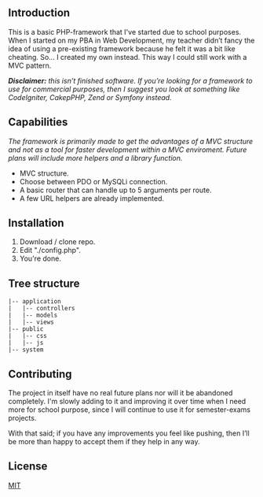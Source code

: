 Introduction
---
This is a basic PHP-framework that I've started due to school purposes. When I started on my PBA in Web Development, my teacher didn’t fancy the idea of using a pre-existing framework because he felt  it was a bit like cheating. So… I created my own instead. This way I could still work with a MVC pattern.

_**Disclaimer:** this isn’t finished software. If you’re looking for a framework to use for commercial purposes, then I suggest you look at something like CodeIgniter, CakepPHP, Zend or Symfony instead._

Capabilities
---
_The framework is primarily made to get the advantages of a MVC structure and not as a tool for faster development within a MVC enviroment. Future plans will include more helpers and a library function._
* MVC structure.
* Choose between PDO or MySQLi connection.
* A basic router that can handle up to 5 arguments per route.
* A few URL helpers are already implemented.

Installation
---
  1. Download / clone repo.
  2. Edit "./config.php".
  3. You're done.

Tree structure
---

    |-- application
    |   |-- controllers
    |   |-- models
    |   |-- views
    |-- public
    |   |-- css
    |   |-- js
    |-- system

Contributing
---
The project in itself have no real future plans nor will it be abandoned completely. I'm slowly adding to it and improving it over time when I need more for school purpose, since I will continue to use it for semester-exams projects.

With that said; if you have any improvements you feel like pushing, then I’ll be more than happy to accept them if they help in any way.

License
---
[MIT](https://github.com/kallehauge/Framework/blob/master/LICENSE)
